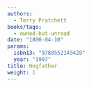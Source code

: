 ```yaml
---
authors:
  - Terry Pratchett
books/tags:
  - owned-but-unread
date: "1800-04-10"
params:
  isbn13: "9780552145428"
  year: "1997"
title: Hogfather
weight: 1
---
```


<!--more-->
